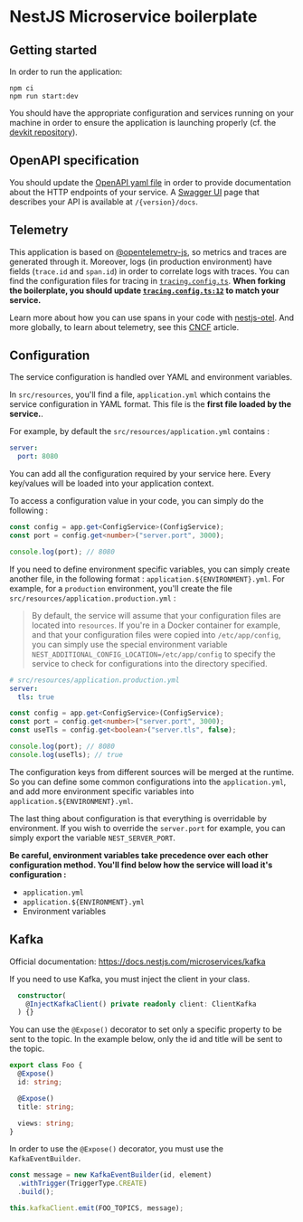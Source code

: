 # NestJS Microservice boilerplate

## Getting started

In order to run the application:

```
npm ci
npm run start:dev
```

You should have the appropriate configuration and services running on your machine
in order to ensure the application is launching properly (cf. the [devkit repository](https://github.com/polyflix/devkit)).

## OpenAPI specification

You should update the [OpenAPI yaml file](./src/resources/openapi.yml) in order to provide documentation about the HTTP endpoints of your service. A [Swagger UI](https://swagger.io/tools/swagger-ui/) page that describes your API is available at `/{version}/docs`.

## Telemetry

This application is based on [@opentelemetry-js](https://github.com/open-telemetry/opentelemetry-js/),
so metrics and traces are generated through it. Moreover, logs (in production
environment) have fields (`trace.id` and `span.id`) in order to correlate logs
with traces. You can find the configuration files for tracing in [`tracing.config.ts`](./src/main/configuration/tracing.config.ts).
**When forking the boilerplate, you should update [`tracing.config.ts:12`](./src/main/configuration/tracing.config.ts#L12)
to match your service.**

Learn more about how you can use spans in your code with [nestjs-otel](https://github.com/pragmaticivan/nestjs-otel).
And more globally, to learn about telemetry, see this [CNCF](https://github.com/cncf/tag-observability/blob/main/whitepaper.md)
article.

## Configuration

The service configuration is handled over YAML and environment variables.

In `src/resources`, you'll find a file, `application.yml` which contains the service configuration in YAML format. This file is the **first file loaded by the service.**.

For example, by default the `src/resources/application.yml` contains :

```yaml
server:
  port: 8080
```

You can add all the configuration required by your service here. Every key/values will be loaded into your application context.

To access a configuration value in your code, you can simply do the following :

```ts
const config = app.get<ConfigService>(ConfigService);
const port = config.get<number>("server.port", 3000);

console.log(port); // 8080
```

If you need to define environment specific variables, you can simply create another file, in the following format : `application.${ENVIRONMENT}.yml`. For example, for a `production` environment, you'll create the file `src/resources/application.production.yml` :

> By default, the service will assume that your configuration files are located into `resources`. If you're in a Docker container for example, and that your configuration files were copied into `/etc/app/config`, you can simply use the special environment variable `NEST_ADDITIONAL_CONFIG_LOCATION=/etc/app/config` to specify the service to check for configurations into the directory specified.

```yaml
# src/resources/application.production.yml
server:
  tls: true
```

```ts
const config = app.get<ConfigService>(ConfigService);
const port = config.get<number>("server.port", 3000);
const useTls = config.get<boolean>("server.tls", false);

console.log(port); // 8080
console.log(useTls); // true
```

The configuration keys from different sources will be merged at the runtime. So you can define some common configurations into the `application.yml`, and add more environment specific variables into `application.${ENVIRONMENT}.yml`.

The last thing about configuration is that everything is overridable by environment. If you wish to override the `server.port` for example, you can simply export the variable `NEST_SERVER_PORT`.

**Be careful, environment variables take precedence over each other configuration method. You'll find below how the service will load it's configuration :**

- `application.yml`
- `application.${ENVIRONMENT}.yml`
- Environment variables

## Kafka

Official documentation: https://docs.nestjs.com/microservices/kafka

If you need to use Kafka, you must inject the client in your class.

```ts
  constructor(
    @InjectKafkaClient() private readonly client: ClientKafka
  ) {}
```

You can use the `@Expose()` decorator to set only a specific property to be sent to the topic.
In the example below, only the id and title will be sent to the topic.

```ts
export class Foo {
  @Expose()
  id: string;

  @Expose()
  title: string;

  views: string;
}
```

In order to use the `@Expose()` decorator, you must use the `KafkaEventBuilder`.

```ts
const message = new KafkaEventBuilder(id, element)
  .withTrigger(TriggerType.CREATE)
  .build();

this.kafkaClient.emit(FOO_TOPICS, message);
```
